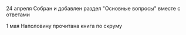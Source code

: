 24 апреля
Собран и добавлен раздел "Основные вопросы" вместе с ответами

1 мая
Наполовину прочитана книга по скруму
